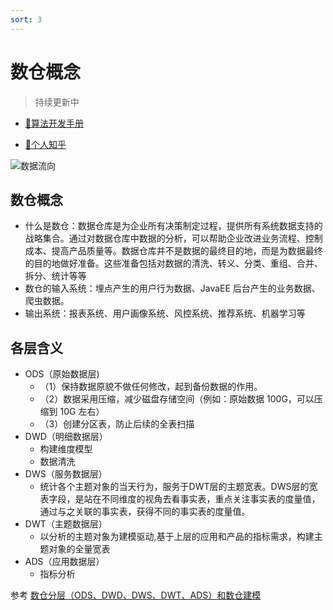 ```yaml
---
sort: 3
---
```


# 数仓概念

> 持续更新中


* [🔨算法开发手册](https://kg-nlp.github.io/Algorithm-Project-Manual/数据分析/数仓概念.html)

* [🔨个人知乎](https://www.zhihu.com/people/zhangyj-n)


![数据流向](https://note.youdao.com/yws/api/personal/file/WEBc40c83fc6003dfc70b10dba2d8eed3ea?method=download&shareKey=3e67ea2c5251126d64a74bae7a937ec1)


## 数仓概念

* 什么是数仓：数据仓库是为企业所有决策制定过程，提供所有系统数据支持的战略集合。通过对数据仓库中数据的分析，可以帮助企业改进业务流程、控制成本、提高产品质量等。数据仓库并不是数据的最终目的地，而是为数据最终的目的地做好准备。这些准备包括对数据的清洗、转义、分类、重组、合并、拆分、统计等等
* 数仓的输入系统：埋点产生的用户行为数据、JavaEE 后台产生的业务数据、爬虫数据。
* 输出系统：报表系统、用户画像系统、风控系统、推荐系统、机器学习等

## 各层含义

* ODS（原始数据层)
    * （1）保持数据原貌不做任何修改，起到备份数据的作用。
    * （2）数据采用压缩，减少磁盘存储空间（例如：原始数据 100G，可以压缩到 10G 左右）
    * （3）创建分区表，防止后续的全表扫描
* DWD（明细数据层）
    * 构建维度模型
    * 数据清洗
* DWS（服务数据层）
    * 统计各个主题对象的当天行为，服务于DWT层的主题宽表。DWS层的宽表字段，是站在不同维度的视角去看事实表，重点关注事实表的度量值，通过与之关联的事实表，获得不同的事实表的度量值。 
* DWT（主题数据层）
    * 以分析的主题对象为建模驱动,基于上层的应用和产品的指标需求，构建主题对象的全量宽表 
* ADS（应用数据层）
    * 指标分析

参考
[数仓分层（ODS、DWD、DWS、DWT、ADS）和数仓建模](https://blog.csdn.net/wjt199866/article/details/115184169)

